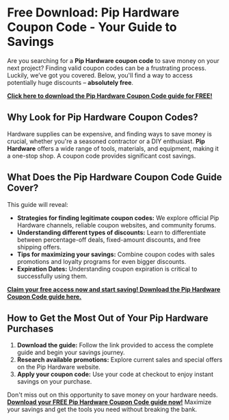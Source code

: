 # Free Download: Pip Hardware Coupon Code - Your Guide to Savings

Are you searching for a **Pip Hardware coupon code** to save money on your next project? Finding valid coupon codes can be a frustrating process. Luckily, we’ve got you covered. Below, you'll find a way to access potentially huge discounts – **absolutely free**.

[**Click here to download the Pip Hardware Coupon Code guide for FREE!**](https://udemywork.com/pip-hardware-coupon-code)

## Why Look for Pip Hardware Coupon Codes?

Hardware supplies can be expensive, and finding ways to save money is crucial, whether you're a seasoned contractor or a DIY enthusiast. **Pip Hardware** offers a wide range of tools, materials, and equipment, making it a one-stop shop. A coupon code provides significant cost savings.

## What Does the Pip Hardware Coupon Code Guide Cover?

This guide will reveal:

*   **Strategies for finding legitimate coupon codes:** We explore official Pip Hardware channels, reliable coupon websites, and community forums.
*   **Understanding different types of discounts:** Learn to differentiate between percentage-off deals, fixed-amount discounts, and free shipping offers.
*   **Tips for maximizing your savings:** Combine coupon codes with sales promotions and loyalty programs for even bigger discounts.
*   **Expiration Dates:** Understanding coupon expiration is critical to successfully using them.

[**Claim your free access now and start saving! Download the Pip Hardware Coupon Code guide here.**](https://udemywork.com/pip-hardware-coupon-code)

## How to Get the Most Out of Your Pip Hardware Purchases

1.  **Download the guide:** Follow the link provided to access the complete guide and begin your savings journey.
2.  **Research available promotions:** Explore current sales and special offers on the Pip Hardware website.
3.  **Apply your coupon code:** Use your code at checkout to enjoy instant savings on your purchase.

Don't miss out on this opportunity to save money on your hardware needs. **[Download your FREE Pip Hardware Coupon Code guide now!](https://udemywork.com/pip-hardware-coupon-code)** Maximize your savings and get the tools you need without breaking the bank.
